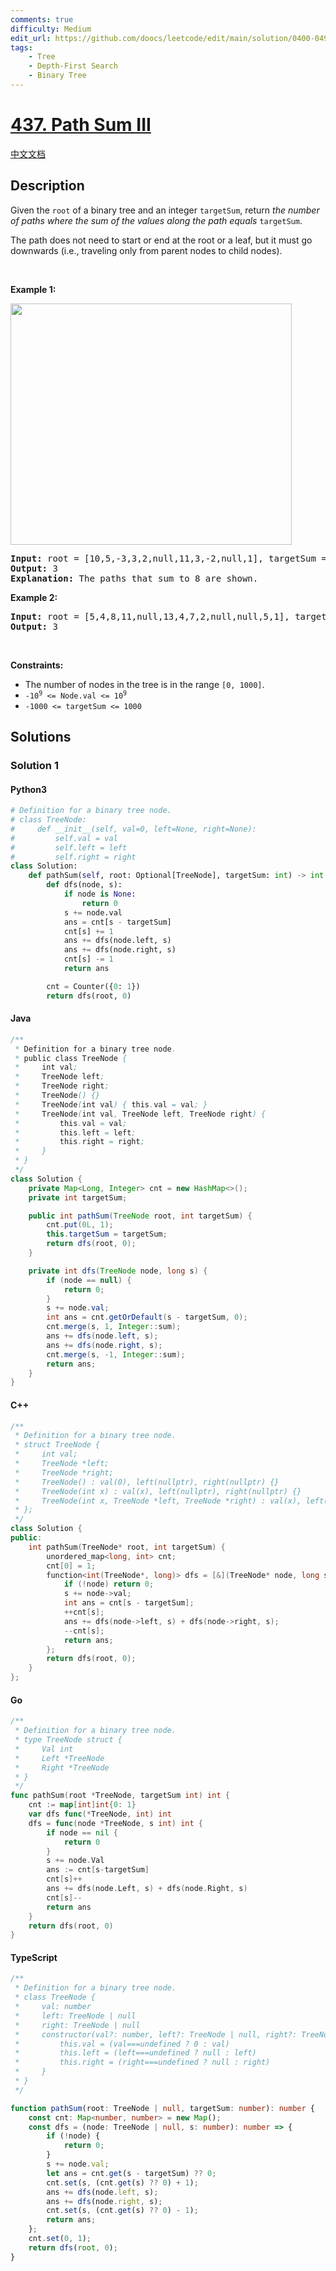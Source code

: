 ```yaml
---
comments: true
difficulty: Medium
edit_url: https://github.com/doocs/leetcode/edit/main/solution/0400-0499/0437.Path%20Sum%20III/README_EN.md
tags:
    - Tree
    - Depth-First Search
    - Binary Tree
---
```


<!-- problem:start -->

# [437. Path Sum III](https://leetcode.com/problems/path-sum-iii)

[中文文档](/solution/0400-0499/0437.Path%20Sum%20III/README.md)

## Description

<!-- description:start -->

<p>Given the <code>root</code> of a binary tree and an integer <code>targetSum</code>, return <em>the number of paths where the sum of the values&nbsp;along the path equals</em>&nbsp;<code>targetSum</code>.</p>

<p>The path does not need to start or end at the root or a leaf, but it must go downwards (i.e., traveling only from parent nodes to child nodes).</p>

<p>&nbsp;</p>
<p><strong class="example">Example 1:</strong></p>
<img alt="" src="https://fastly.jsdelivr.net/gh/doocs/leetcode@main/solution/0400-0499/0437.Path%20Sum%20III/images/pathsum3-1-tree.jpg" style="width: 450px; height: 386px;" />
<pre>
<strong>Input:</strong> root = [10,5,-3,3,2,null,11,3,-2,null,1], targetSum = 8
<strong>Output:</strong> 3
<strong>Explanation:</strong> The paths that sum to 8 are shown.
</pre>

<p><strong class="example">Example 2:</strong></p>

<pre>
<strong>Input:</strong> root = [5,4,8,11,null,13,4,7,2,null,null,5,1], targetSum = 22
<strong>Output:</strong> 3
</pre>

<p>&nbsp;</p>
<p><strong>Constraints:</strong></p>

<ul>
	<li>The number of nodes in the tree is in the range <code>[0, 1000]</code>.</li>
	<li><code>-10<sup>9</sup> &lt;= Node.val &lt;= 10<sup>9</sup></code></li>
	<li><code>-1000 &lt;= targetSum &lt;= 1000</code></li>
</ul>

<!-- description:end -->

## Solutions

<!-- solution:start -->

### Solution 1

<!-- tabs:start -->

#### Python3

```python
# Definition for a binary tree node.
# class TreeNode:
#     def __init__(self, val=0, left=None, right=None):
#         self.val = val
#         self.left = left
#         self.right = right
class Solution:
    def pathSum(self, root: Optional[TreeNode], targetSum: int) -> int:
        def dfs(node, s):
            if node is None:
                return 0
            s += node.val
            ans = cnt[s - targetSum]
            cnt[s] += 1
            ans += dfs(node.left, s)
            ans += dfs(node.right, s)
            cnt[s] -= 1
            return ans

        cnt = Counter({0: 1})
        return dfs(root, 0)
```

#### Java

```java
/**
 * Definition for a binary tree node.
 * public class TreeNode {
 *     int val;
 *     TreeNode left;
 *     TreeNode right;
 *     TreeNode() {}
 *     TreeNode(int val) { this.val = val; }
 *     TreeNode(int val, TreeNode left, TreeNode right) {
 *         this.val = val;
 *         this.left = left;
 *         this.right = right;
 *     }
 * }
 */
class Solution {
    private Map<Long, Integer> cnt = new HashMap<>();
    private int targetSum;

    public int pathSum(TreeNode root, int targetSum) {
        cnt.put(0L, 1);
        this.targetSum = targetSum;
        return dfs(root, 0);
    }

    private int dfs(TreeNode node, long s) {
        if (node == null) {
            return 0;
        }
        s += node.val;
        int ans = cnt.getOrDefault(s - targetSum, 0);
        cnt.merge(s, 1, Integer::sum);
        ans += dfs(node.left, s);
        ans += dfs(node.right, s);
        cnt.merge(s, -1, Integer::sum);
        return ans;
    }
}
```

#### C++

```cpp
/**
 * Definition for a binary tree node.
 * struct TreeNode {
 *     int val;
 *     TreeNode *left;
 *     TreeNode *right;
 *     TreeNode() : val(0), left(nullptr), right(nullptr) {}
 *     TreeNode(int x) : val(x), left(nullptr), right(nullptr) {}
 *     TreeNode(int x, TreeNode *left, TreeNode *right) : val(x), left(left), right(right) {}
 * };
 */
class Solution {
public:
    int pathSum(TreeNode* root, int targetSum) {
        unordered_map<long, int> cnt;
        cnt[0] = 1;
        function<int(TreeNode*, long)> dfs = [&](TreeNode* node, long s) -> int {
            if (!node) return 0;
            s += node->val;
            int ans = cnt[s - targetSum];
            ++cnt[s];
            ans += dfs(node->left, s) + dfs(node->right, s);
            --cnt[s];
            return ans;
        };
        return dfs(root, 0);
    }
};
```

#### Go

```go
/**
 * Definition for a binary tree node.
 * type TreeNode struct {
 *     Val int
 *     Left *TreeNode
 *     Right *TreeNode
 * }
 */
func pathSum(root *TreeNode, targetSum int) int {
	cnt := map[int]int{0: 1}
	var dfs func(*TreeNode, int) int
	dfs = func(node *TreeNode, s int) int {
		if node == nil {
			return 0
		}
		s += node.Val
		ans := cnt[s-targetSum]
		cnt[s]++
		ans += dfs(node.Left, s) + dfs(node.Right, s)
		cnt[s]--
		return ans
	}
	return dfs(root, 0)
}
```

#### TypeScript

```ts
/**
 * Definition for a binary tree node.
 * class TreeNode {
 *     val: number
 *     left: TreeNode | null
 *     right: TreeNode | null
 *     constructor(val?: number, left?: TreeNode | null, right?: TreeNode | null) {
 *         this.val = (val===undefined ? 0 : val)
 *         this.left = (left===undefined ? null : left)
 *         this.right = (right===undefined ? null : right)
 *     }
 * }
 */

function pathSum(root: TreeNode | null, targetSum: number): number {
    const cnt: Map<number, number> = new Map();
    const dfs = (node: TreeNode | null, s: number): number => {
        if (!node) {
            return 0;
        }
        s += node.val;
        let ans = cnt.get(s - targetSum) ?? 0;
        cnt.set(s, (cnt.get(s) ?? 0) + 1);
        ans += dfs(node.left, s);
        ans += dfs(node.right, s);
        cnt.set(s, (cnt.get(s) ?? 0) - 1);
        return ans;
    };
    cnt.set(0, 1);
    return dfs(root, 0);
}
```

<!-- tabs:end -->

<!-- solution:end -->

<!-- problem:end -->
